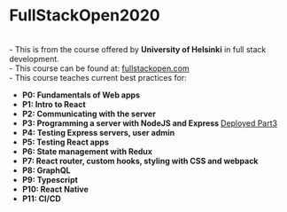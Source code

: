 <h1>FullStackOpen2020</h1>
<br> - This is from the course offered by <strong>University of Helsinki</strong> in full stack development.</br>
 - This course can be found at: <a href=https://fullstackopen.com/>fullstackopen.com</a>
<br> - This course teaches current best practices for: </br>
<ul>
  <li><strong>P0: Fundamentals of Web apps </strong></li>
  <li><strong>P1: Intro to React</strong></li>
  <li><strong>P2: Communicating with the server</strong></li>
  <li><strong>P3: Programming a server with NodeJS and Express </strong><a href=https://cryptic-plains-26796.herokuapp.com/>Deployed Part3</a></li>
  <li><strong>P4: Testing Express servers, user admin</strong></li>
  <li><strong>P5: Testing React apps</strong></li>
  <li><strong>P6: State management with Redux</strong></li>
  <li><strong>P7: React router, custom hooks, styling with CSS and webpack</strong></li>
  <li><strong>P8: GraphQL</strong></li>
  <li><strong>P9: Typescript</strong></li>
  <li><strong>P10: React Native</strong></li>
  <li><strong>P11: CI/CD</strong></li>
 </ul>
